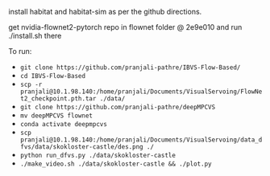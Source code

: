 install habitat and habitat-sim as per the github directions.

get nvidia-flownet2-pytorch repo in flownet folder @ 2e9e010
and run ./install.sh there

To run:
* `git clone https://github.com/pranjali-pathre/IBVS-Flow-Based/`
* `cd IBVS-Flow-Based`
* `scp -r pranjali@10.1.98.140:/home/pranjali/Documents/VisualServoing/FlowNet2_checkpoint.pth.tar ./data/`
* `git clone https://github.com/pranjali-pathre/deepMPCVS`
* `mv deepMPCVS flownet`
* `conda activate deepmpcvs`
* `scp pranjali@10.1.98.140:/home/pranjali/Documents/VisualServoing/data_dfvs/data/skokloster-castle/des.png ./`
* `python run_dfvs.py ./data/skokloster-castle`
* `./make_video.sh ./data/skokloster-castle && ./plot.py`
